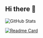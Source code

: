 ## Hi there 👋

<!--
**emfor-extension/emfor-extension** is a ✨ _special_ ✨ repository because its `README.md` (this file) appears on your GitHub profile.

Here are some ideas to get you started:

- 🔭 I’m currently working on ...
- 🌱 I’m currently learning ...
- 👯 I’m looking to collaborate on ...
- 🤔 I’m looking for help with ...
- 💬 Ask me about ...
- 📫 How to reach me: ...
- 😄 Pronouns: ...
- ⚡ Fun fact: ...
-->


![GitHub Stats](https://github-readme-stats.vercel.app/api?username=emfor-extension&show_icons=true&theme=dark)


[![Readme Card](https://github-readme-stats.vercel.app/api/pin/?username=emfor-extension&repo=github-readme-stats)](https://github.com/emfor-extension/github-readme-stats)
